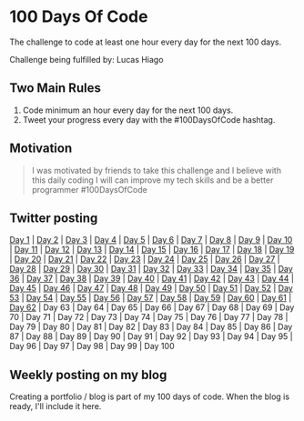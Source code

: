 # 100 Days Of Code

The challenge to code at least one hour every day for the next 100 days.

Challenge being fulfilled by: Lucas Hiago

## Two Main Rules

1. Code minimum an hour every day for the next 100 days.
2. Tweet your progress every day with the #100DaysOfCode hashtag.

## Motivation

> I was motivated by friends to take this challenge and I believe with this daily coding I will can improve my tech skills and be a better programmer #100DaysOfCode

## Twitter posting

[Day 1](https://twitter.com/luchiago/status/1212555208624103425?s=20) | [Day 2](https://twitter.com/luchiago/status/1212868742906073089?s=20) | [Day 3](https://twitter.com/luchiago/status/1213269298325655552?s=20) | [Day 4](https://twitter.com/luchiago/status/1213648118857838599?s=20) | [Day 5](https://twitter.com/luchiago/status/1213946261843390465?s=20) | [Day 6](https://twitter.com/luchiago/status/1214321165336023041?s=20) | [Day 7](https://twitter.com/luchiago/status/1214727125204426752?s=20) | [Day 8](https://twitter.com/luchiago/status/1215050057344593920?s=20) | [Day 9](https://twitter.com/luchiago/status/1215461475688615938?s=20) | [Day 10](https://twitter.com/luchiago/status/1215799635207475201?s=20) | [Day 11](https://twitter.com/luchiago/status/1216206930752032768?s=20) | [Day 12](https://twitter.com/luchiago/status/1216529513263267841?s=20) | [Day 13](https://twitter.com/luchiago/status/1216918221464506369?s=20) | [Day 14](https://twitter.com/luchiago/status/1217279425265459200?s=20) | [Day 15](https://twitter.com/luchiago/status/1217641769258692608?s=20) | [Day 16](https://twitter.com/luchiago/status/1218004853168930818?s=20) | [Day 17](https://twitter.com/luchiago/status/1218353469259755522?s=20) | [Day 18](https://twitter.com/luchiago/status/1218705714958491653?s=20) | [Day 19](https://twitter.com/luchiago/status/1219104279082029056?s=20) | [Day 20](https://twitter.com/luchiago/status/1219448872994529284?s=20) | [Day 21](https://twitter.com/luchiago/status/1219813635138228226?s=20) | [Day 22](https://twitter.com/luchiago/status/1220165775018942469?s=20) | [Day 23](https://twitter.com/luchiago/status/1220518526743646214?s=20) | [Day 24](https://twitter.com/luchiago/status/1220817791927955459?s=20) | [Day 25](https://twitter.com/luchiago/status/1221097617452675075?s=20) | [Day 26](https://twitter.com/luchiago/status/1221611916600184832?s=20) | [Day 27](https://twitter.com/luchiago/status/1221992929029492736?s=20) | [Day 28](https://twitter.com/luchiago/status/1222346752155668482?s=20) | [Day 29](https://twitter.com/luchiago/status/1222713521047252992?s=20) | [Day 30](https://twitter.com/luchiago/status/1223069262740434950?s=20) | [Day 31](https://twitter.com/luchiago/status/1223427758908432387?s=20) | [Day 32](https://twitter.com/luchiago/status/1223795547406065664?s=20) | [Day 33](https://twitter.com/luchiago/status/1224131370194259968?s=20) | [Day 34](https://twitter.com/luchiago/status/1224523773535313920?s=20) | [Day 35](https://twitter.com/luchiago/status/1224882511148474375?s=20) | [Day 36](https://twitter.com/luchiago/status/1225242585519861761?s=20) | [Day 37](https://twitter.com/luchiago/status/1225608051425759232?s=20) | [Day 38](https://twitter.com/luchiago/status/1225929115603283973?s=20) | [Day 39](https://twitter.com/luchiago/status/1226607256252403715?s=20) | [Day 40](https://twitter.com/luchiago/status/1227050518893203457?s=20) | [Day 41](https://twitter.com/luchiago/status/1227405780837642243?s=20) | [Day 42](https://twitter.com/luchiago/status/1227763756777844736?s=20) | [Day 43](https://twitter.com/luchiago/status/1228125248492654595?s=20) | [Day 44](https://twitter.com/luchiago/status/1228423313346777089?s=20) | [Day 45](https://twitter.com/luchiago/status/1228850610310656001?s=20) | [Day 46](https://twitter.com/luchiago/status/1229597441328058368?s=20) | [Day 47](https://twitter.com/luchiago/status/1229953348171976704?s=20) | [Day 48](https://twitter.com/luchiago/status/1230232399629471750?s=20) | [Day 49](https://twitter.com/luchiago/status/1230678318376157184?s=20) | [Day 50](https://twitter.com/luchiago/status/1232860798810230787?s=20) | [Day 51](https://twitter.com/luchiago/status/1233221606811586560?s=20) | [Day 52](https://twitter.com/luchiago/status/1233591503508951041?s=20) | [Day 53](https://twitter.com/luchiago/status/1233938233110777859?s=20) | [Day 54](https://twitter.com/luchiago/status/1234303781145382913?s=20) | [Day 55](https://twitter.com/luchiago/status/1234658084716531712?s=20) | [Day 56](https://twitter.com/luchiago/status/1235013240532369410?s=20) | [Day 57](https://twitter.com/luchiago/status/1235396139685462016?s=20) | [Day 58](https://twitter.com/luchiago/status/1235742084398829573?s=20) | [Day 59](https://twitter.com/luchiago/status/1236102515889975296?s=20) | [Day 60](https://twitter.com/luchiago/status/1236474496225288192?s=20) | [Day 61](https://twitter.com/luchiago/status/1236838455000412160?s=20) | [Day 62](https://twitter.com/luchiago/status/1237562766270984192?s=20) | Day 63 | Day 64 | Day 65 | Day 66 | Day 67 | Day 68 | Day 69 | Day 70 | Day 71 | Day 72 | Day 73 | Day 74 | Day 75 | Day 76 | Day 77 | Day 78 | Day 79 | Day 80 | Day 81 | Day 82 | Day 83 | Day 84 | Day 85 | Day 86 | Day 87 | Day 88 | Day 89 | Day 90 | Day 91 | Day 92 | Day 93 | Day 94 | Day 95 | Day 96 | Day 97 | Day 98 | Day 99 | Day 100

## Weekly posting on my blog

Creating a portfolio / blog is part of my 100 days of code. When the blog is ready, I'll include it here.

